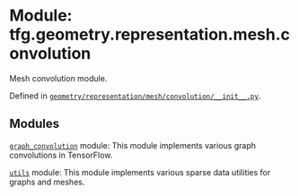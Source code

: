 <div itemscope itemtype="http://developers.google.com/ReferenceObject">
<meta itemprop="name" content="tfg.geometry.representation.mesh.convolution" />
<meta itemprop="path" content="Stable" />
</div>

# Module: tfg.geometry.representation.mesh.convolution

Mesh convolution module.



Defined in [`geometry/representation/mesh/convolution/__init__.py`](https://github.com/tensorflow/agents/tree/master/tensorflow_graphics/geometry/representation/mesh/convolution/__init__.py).

<!-- Placeholder for "Used in" -->


## Modules

[`graph_convolution`](../../../../tfg/geometry/representation/mesh/convolution/graph_convolution.md) module: This module implements various graph convolutions in TensorFlow.

[`utils`](../../../../tfg/geometry/representation/mesh/convolution/utils.md) module: This module implements various sparse data utilities for graphs and meshes.

